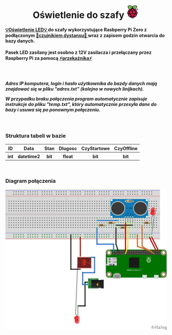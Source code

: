 <h1 align="center">Oświetlenie do szafy <img src="https://raw.githubusercontent.com/iiiypuk/rpi-icon/master/raspberry-pi-logo_resized_256.png" width="40" height="40"/> </h1>

<h4>
  <a href="https://botland.com.pl/paski-led-standardowe/9682-zestaw-pasek-led-smd3528-ip20-48w-60-diodm-barwa-zimna-5m-zasilacz-12v3a-5904422313937.html">
    💡Oświetlenie LED💡
  </a> 
  do szafy wykorzystujące Rasbperry Pi Zero z podłączonym 
  <a href="https://botland.com.pl/ultradzwiekowe-czujniki-odleglosci/5686-ultradzwiekowy-czujnik-odleglosci-hc-sr04-2-200cm-uchwyt-montazowy-5904422308452.html">
    📐czujnikiem dystansu📏 
  </a>   
  wraz z zapisem godzin otwarcia do bazy danych.
</h4>

<h4>
Pasek LED zasilany jest osobno z 12V zasilacza i przełączany przez Raspberry Pi za pomocą 
  <a href="https://eu.mouser.com/ProductDetail/Fujitsu/FTR-C1CA003G?qs=s3tcQNyrmfkYgMQNKN9cBg%3D%3D">
    ⚡przekaźnika⚡
  </a>
</h4>
<br>

<h5>Adres IP komputera, login i hasło użytkownika do bazdy danych mają znajdować się w pliku "adres.txt" (kolejno w nowych linijkach).

W przypadku braku połączenia program automatycznie zapisuje instrukcje do pliku "temp.txt", który automatycznie przesyła dane do bazy i usuwa się po ponownym połączeniu.</h5>

<br>
<h3>Struktura tabeli w bazie</h3>
<table>
  <tr>
    <th>ID</th>
    <th>Data</th>
    <th>Stan</th>
    <th>Dlugosc</th>
    <th>CzyStartowe</th>
    <th>CzyOffline</th>
  </tr>
    <tr>
    <th>int</th>
    <th>datetime2</th>
    <th>bit</th>
    <th>float</th>
    <th>bit</th>
    <th>bit</th>
  </tr>
 </table>
<br>

<h3>Diagram połączenia</h3>

![zdjecie](szafa_diagram.png)
